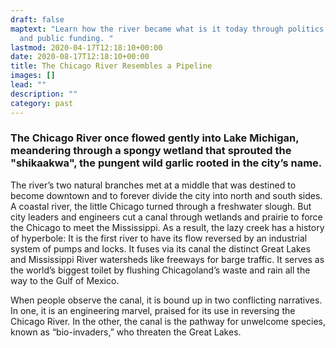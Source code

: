 ```yaml
---
draft: false
maptext: "Learn how the river became what is it today through politics, power,
  and public funding. "
lastmod: 2020-04-17T12:18:10+00:00
date: 2020-08-17T12:18:10+00:00
title: The Chicago River Resembles a Pipeline
images: []
lead: ""
description: ""
category: past
---
```

### The Chicago River once flowed gently into Lake Michigan, meandering through a spongy wetland that sprouted the "shikaakwa", the pungent wild garlic rooted in the city’s name.

The river’s two natural branches met at a middle that was destined to become downtown and to forever divide the city into north and south sides. A coastal river, the little Chicago turned through a freshwater slough. But city leaders and engineers cut a canal through wetlands and prairie to force the Chicago to meet the Mississippi. As a result, the lazy creek has a history of hyperbole: It is the first river to have its flow reversed by an industrial system of pumps and locks. It fuses via its canal the distinct Great Lakes and Mississippi River watersheds like freeways for barge traffic. It serves as the world’s biggest toilet by flushing Chicagoland’s waste and rain all the way to the Gulf of Mexico.

When people observe the canal, it is bound up in two conflicting narratives. In one, it is an engineering marvel, praised for its use in reversing the Chicago River. In the other, the canal is the pathway for unwelcome species, known as “bio-invaders,” who threaten the Great Lakes.
